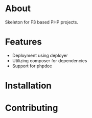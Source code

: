 # About

Skeleton for F3 based PHP projects.

# Features

- Deployment using deployer
- Utilizing composer for dependencies
- Support for phpdoc

# Installation

# Contributing